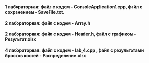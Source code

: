 # 
#### 1 лабораторная: файл с кодом - ConsoleApplication1.cpp, файл с сохранением - SaveFile.txt.
#### 2 лабораторная: файл с кодом - Array.h
#### 2 лабораторная: файл с кодом - Header.h, файл с графиком - Результат.xlsx
#### 4 лабораторная: файл с кодом - lab_4.cpp , файл с результатами бросков костей - Распределение.xlsx
